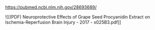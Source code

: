 
https://pubmed.ncbi.nlm.nih.gov/28693689/

![[(PDF) Neuroprotective Effects of Grape Seed Procyanidin Extract on Ischemia-Reperfusion Brain Injury - 2017 - x025B3.pdf]]
